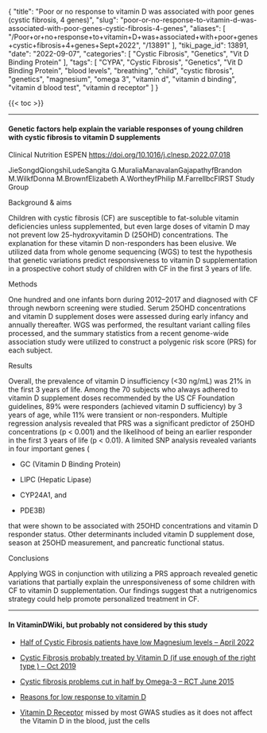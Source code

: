 {
    "title": "Poor or no response to vitamin D was associated with poor genes (cystic fibrosis, 4 genes)",
    "slug": "poor-or-no-response-to-vitamin-d-was-associated-with-poor-genes-cystic-fibrosis-4-genes",
    "aliases": [
        "/Poor+or+no+response+to+vitamin+D+was+associated+with+poor+genes+cystic+fibrosis+4+genes+Sept+2022",
        "/13891"
    ],
    "tiki_page_id": 13891,
    "date": "2022-09-07",
    "categories": [
        "Cystic Fibrosis",
        "Genetics",
        "Vit D Binding Protein"
    ],
    "tags": [
        "CYPA",
        "Cystic Fibrosis",
        "Genetics",
        "Vit D Binding Protein",
        "blood levels",
        "breathing",
        "child",
        "cystic fibrosis",
        "genetics",
        "magnesium",
        "omega 3",
        "vitamin d",
        "vitamin d binding",
        "vitamin d blood test",
        "vitamin d receptor"
    ]
}


{{< toc >}} 

---

#### Genetic factors help explain the variable responses of young children with cystic fibrosis to vitamin D supplements

Clinical Nutrition ESPEN https://doi.org/10.1016/j.clnesp.2022.07.018

JieSongdQiongshiLudeSangita G.MuraliaManavalanGajapathyfBrandon M.WilkfDonna M.BrownfElizabeth A.WortheyfPhilip M.FarrellbcFIRST Study Group

Background & aims

Children with cystic fibrosis (CF) are susceptible to fat-soluble vitamin deficiencies unless supplemented, but even large doses of vitamin D may not prevent low 25-hydroxyvitamin D (25OHD) concentrations. The explanation for these vitamin D non-responders has been elusive. We utilized data from whole genome sequencing (WGS) to test the hypothesis that genetic variations predict responsiveness to vitamin D supplementation in a prospective cohort study of children with CF in the first 3 years of life.

Methods

One hundred and one infants born during 2012–2017 and diagnosed with CF through newborn screening were studied. Serum 25OHD concentrations and vitamin D supplement doses were assessed during early infancy and annually thereafter. WGS was performed, the resultant variant calling files processed, and the summary statistics from a recent genome-wide association study were utilized to construct a polygenic risk score (PRS) for each subject.

Results

Overall, the prevalence of vitamin D insufficiency (<30 ng/mL) was 21% in the first 3 years of life. Among the 70 subjects who always adhered to vitamin D supplement doses recommended by the US CF Foundation guidelines, 89% were responders (achieved vitamin D sufficiency) by 3 years of age, while 11% were transient or non-responders. Multiple regression analysis revealed that PRS was a significant predictor of 25OHD concentrations (p < 0.001) and the likelihood of being an earlier responder in the first 3 years of life (p < 0.01). A limited SNP analysis revealed variants in four important genes (

* GC (Vitamin D Binding Protein)

* LIPC (Hepatic Lipase)

* CYP24A1, and 

* PDE3B) 

that were shown to be associated with 25OHD concentrations and vitamin D responder status. Other determinants included vitamin D supplement dose, season at 25OHD measurement, and pancreatic functional status.

Conclusions

Applying WGS in conjunction with utilizing a PRS approach revealed genetic variations that partially explain the unresponsiveness of some children with CF to vitamin D supplementation. Our findings suggest that a nutrigenomics strategy could help promote personalized treatment in CF.

---

#### In VitaminDWiki, but probably not considered by this study

* [Half of Cystic Fibrosis patients have low Magnesium levels – April 2022](/posts/half-of-cystic-fibrosis-patients-have-low-magnesium-levels) 

* [Cystic Fibrosis probably treated by Vitamin D (if use enough of the right type ) – Oct 2019](/posts/cystic-fibrosis-probably-treated-by-vitamin-d-if-use-enough-of-the-right-type)

* [Cystic fibrosis problems cut in half by Omega-3 – RCT June 2015](/posts/cystic-fibrosis-problems-cut-in-half-by-omega-3-rct)

* [Reasons for low response to vitamin D](/posts/reasons-for-low-response-to-vitamin-d)

* [Vitamin D Receptor](/categories/vitamin-d-receptor) missed by most GWAS studies as it does not affect the Vitamin D in the blood, just the cells